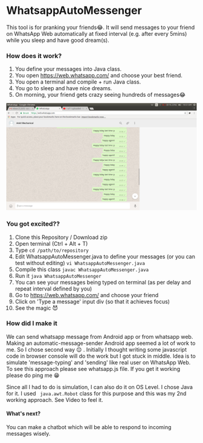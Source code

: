 # WhatsappAutoMessenger
This tool is for pranking your friends😂. It will send messages to your friend on WhatsApp Web automatically at fixed interval (e.g. after every 5mins) while you
sleep and have good dream(s).

### How does it work?

1. You define your messages into Java class.
2. You open https://web.whatsapp.com/ and choose your best friend.
3. You open a terminal and compile + run Java class.
4. You go to sleep and have nice dreams.
5. On morning, your friend gets crazy seeing hundreds of messages😂

![Working](whatsapp-working.png)
### You got excited??

1. Clone this Repository / Download zip
2. Open terminal (Ctrl + Alt + T)
3. Type `cd /path/to/repository`
4. Edit WhatsappAutoMessenger.java to define your messages (or you can test without editing) `vi WhatsappAutoMessenger.java`
5. Compile this class `javac WhatsappAutoMessenger.java`
6. Run it `java WhatsappAutoMessenger`
7. You can see your messages being typed on terminal (as per delay and repeat interval defined by you)
8. Go to https://web.whatsapp.com/ and choose your friend
9. Click on 'Type a message' input div (so that it achieves focus)
10. See the magic :smiling_imp:



### How did I make it

We can send whatsapp message from Android app or from whatsapp web. Making an automatic-message-sender Android app seemed
a lot of work to me. So I chose second way :relieved: . Initially I thought writing some javascript code in browser console
will do the work but I got stuck in middle. Idea is to simulate 'message-typing' and 'sending' like real user on WhatsApp
Web. To see this approach please see whatsapp.js file. If you get it working please do ping me :grin:

Since all I had to do is simulation, I can also do it on OS Level. I chose Java for it. I used ` java.awt.Robot` class 
for this purpose and this was my 2nd working approach. See Video to feel it.

#### What's next?

You can make a chatbot which will be able to respond to incoming messages wisely.

